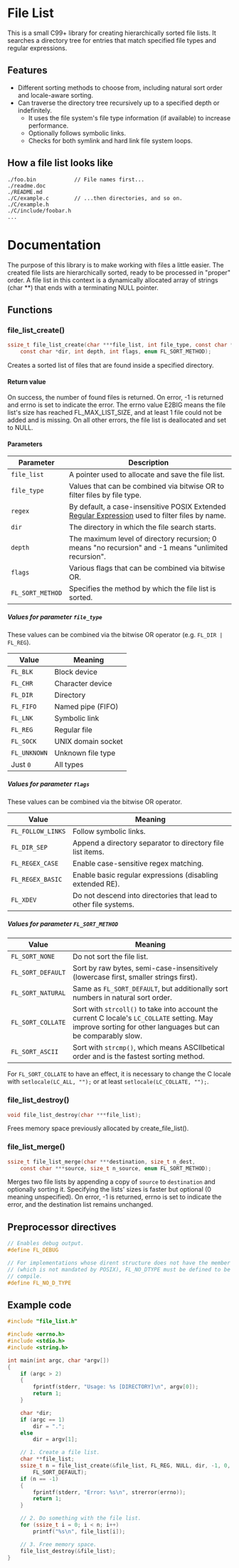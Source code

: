 # File List

This is a small C99+ library for creating hierarchically sorted file lists.
It searches a directory tree for entries that match specified file types and regular expressions.

## Features
- Different sorting methods to choose from, including natural sort order and locale-aware sorting.
- Can traverse the directory tree recursively up to a specified depth or indefinitely.
  - It uses the file system's file type information (if available) to increase performance.
  - Optionally follows symbolic links.
  - Checks for both symlink and hard link file system loops.

## How a file list looks like

```
./foo.bin            // File names first...
./readme.doc
./README.md
./C/example.c        // ...then directories, and so on.
./C/example.h
./C/include/foobar.h
...
```

# Documentation

The purpose of this library is to make working with files a little easier. The created file lists are hierarchically sorted, ready to be processed in "proper" order. A file list in this context is a dynamically allocated array of strings (char **) that ends with a terminating NULL pointer.

## Functions

### file_list_create()

```C
ssize_t file_list_create(char ***file_list, int file_type, const char *regex,
    const char *dir, int depth, int flags, enum FL_SORT_METHOD);
```

Creates a sorted list of files that are found inside a specified
directory.

#### Return value

On success, the number of found files is returned.
On error, -1 is returned and errno is set to indicate the error. The errno
value E2BIG means the file list's size has reached FL_MAX_LIST_SIZE, and at
least 1 file could not be added and is missing.
On all other errors, the file list is deallocated and set to NULL.

#### Parameters

Parameter        | Description
-----------------|--------------------------------------------------------------
`file_list`      | A pointer used to allocate and save the file list.
`file_type`      | Values that can be combined via bitwise OR to filter files by file type.
`regex`          | By default, a case-insensitive POSIX Extended [Regular Expression](https://en.wikibooks.org/wiki/Regular_Expressions/POSIX_Basic_Regular_Expressions) used to filter files by name.
`dir`            | The directory in which the file search starts.
`depth`          | The maximum level of directory recursion; 0 means "no recursion" and -1 means "unlimited recursion".
`flags`          | Various flags that can be combined via bitwise OR.
`FL_SORT_METHOD` | Specifies the method by which the file list is sorted.

##### Values for parameter `file_type`

These values can be combined via the bitwise OR operator (e.g. `FL_DIR | FL_REG`).

Value        | Meaning
-------------|------------------------------------------------------------------
`FL_BLK`     | Block device
`FL_CHR`     | Character device
`FL_DIR`     | Directory
`FL_FIFO`    | Named pipe (FIFO)
`FL_LNK`     | Symbolic link
`FL_REG`     | Regular file
`FL_SOCK`    | UNIX domain socket
`FL_UNKNOWN` | Unknown file type
Just `0`     | All types

##### Values for parameter `flags`

These values can be combined via the bitwise OR operator.

Value             | Meaning
------------------|-------------------------------------------------------------
`FL_FOLLOW_LINKS` | Follow symbolic links.
`FL_DIR_SEP`      | Append a directory separator to directory file list items.
`FL_REGEX_CASE`   | Enable case-sensitive regex matching.
`FL_REGEX_BASIC`  | Enable basic regular expressions (disabling extended RE).
`FL_XDEV`         | Do not descend into directories that lead to other file systems.

##### Values for parameter `FL_SORT_METHOD`

Value             | Meaning
------------------|-------------------------------------------------------------
`FL_SORT_NONE`    | Do not sort the file list.
`FL_SORT_DEFAULT` | Sort by raw bytes, semi-case-insensitively (lowercase first, smaller strings first).
`FL_SORT_NATURAL` | Same as `FL_SORT_DEFAULT`, but additionally sort numbers in natural sort order.
`FL_SORT_COLLATE` | Sort with `strcoll()` to take into account the current C locale's `LC_COLLATE` setting. May improve sorting for other languages but can be comparably slow.
`FL_SORT_ASCII`   | Sort with `strcmp()`, which means ASCIIbetical order and is the fastest sorting method.

For `FL_SORT_COLLATE` to have an effect, it is necessary to change the C locale with `setlocale(LC_ALL, "");` or at least `setlocale(LC_COLLATE, "");`.

### file_list_destroy()

```C
void file_list_destroy(char ***file_list);
```

Frees memory space previously allocated by create_file_list().

### file_list_merge()

```C
ssize_t file_list_merge(char ***destination, size_t n_dest,
    const char ***source, size_t n_source, enum FL_SORT_METHOD);
```

Merges two file lists by appending a copy of `source` to `destination` and optionally sorting it.
Specifying the lists' sizes is faster but optional (0 meaning unspecified).
On error, -1 is returned, errno is set to indicate the error, and the destination list remains unchanged.

## Preprocessor directives

```C
// Enables debug output.
#define FL_DEBUG
```

```C
// For implementations whose dirent structure does not have the member .d_type
// (which is not mandated by POSIX), FL_NO_DTYPE must be defined to be able to
// compile.
#define FL_NO_D_TYPE
```

## Example code

```C
#include "file_list.h"

#include <errno.h>
#include <stdio.h>
#include <string.h>

int main(int argc, char *argv[])
{
    if (argc > 2)
    {
        fprintf(stderr, "Usage: %s [DIRECTORY]\n", argv[0]);
        return 1;
    }

    char *dir;
    if (argc == 1)
        dir = ".";
    else
        dir = argv[1];

    // 1. Create a file list.
    char **file_list;
    ssize_t n = file_list_create(&file_list, FL_REG, NULL, dir, -1, 0,
        FL_SORT_DEFAULT);
    if (n == -1)
    {
        fprintf(stderr, "Error: %s\n", strerror(errno));
        return 1;
    }

    // 2. Do something with the file list.
    for (ssize_t i = 0; i < n; i++)
        printf("%s\n", file_list[i]);

    // 3. Free memory space.
    file_list_destroy(&file_list);
}
```
